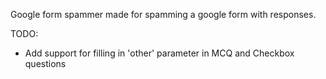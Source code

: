 Google form spammer made for spamming a google form with responses.

TODO:
- Add support for filling in 'other' parameter in MCQ and Checkbox questions
